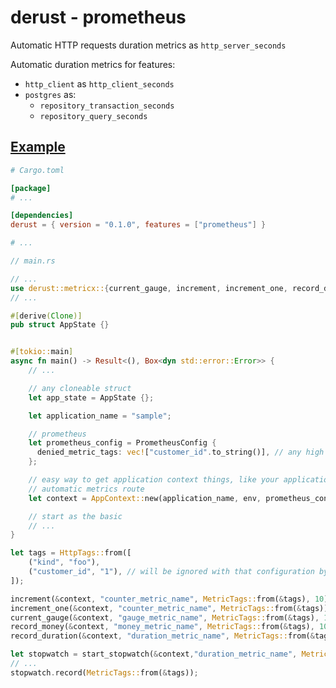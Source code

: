 # derust - prometheus

Automatic HTTP requests duration metrics as `http_server_seconds`

Automatic duration metrics for features:
- `http_client` as `http_client_seconds`
- `postgres` as:
    - `repository_transaction_seconds`
    - `repository_query_seconds`

## [Example](https://github.com/deroldo/derust/tree/main/examples/metrics/prometheus)

```toml
# Cargo.toml

[package]
# ...

[dependencies]
derust = { version = "0.1.0", features = ["prometheus"] }

# ...
```

```rust
// main.rs

// ...
use derust::metricx::{current_gauge, increment, increment_one, record_duration, record_money, start_stopwatch, MetricTags, PrometheusConfig};
// ...

#[derive(Clone)]
pub struct AppState {}


#[tokio::main]
async fn main() -> Result<(), Box<dyn std::error::Error>> {
    // ...

    // any cloneable struct
    let app_state = AppState {};

    let application_name = "sample";

    // prometheus
    let prometheus_config = PrometheusConfig {
      denied_metric_tags: vec!["customer_id".to_string()], // any high cardinality http tags (log tags)
    };

    // easy way to get application context things, like your application state struct
    // automatic metrics route
    let context = AppContext::new(application_name, env, prometheus_config, app_state)?;

    // start as the basic 
    // ... 
}
```

```rust
let tags = HttpTags::from([
    ("kind", "foo"),
    ("customer_id", "1"), // will be ignored with that configuration by `denied_metric_tags`
]);

increment(&context, "counter_metric_name", MetricTags::from(&tags), 10);
increment_one(&context, "counter_metric_name", MetricTags::from(&tags));
current_gauge(&context, "gauge_metric_name", MetricTags::from(&tags), 100.0);
record_money(&context, "money_metric_name", MetricTags::from(&tags), 100.0);
record_duration(&context, "duration_metric_name", MetricTags::from(&tags), 100.0);

let stopwatch = start_stopwatch(&context,"duration_metric_name", MetricTags::from(&tags));
// ...
stopwatch.record(MetricTags::from(&tags));
```